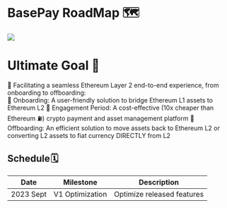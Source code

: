 # BasePay RoadMap 🗺

[![](https://github.com/devacadian/BasePay/blob/main/documentations/assets/Basepay_Full_Logo-01.png)](https://basepay.app)

# Ultimate Goal 🏁
🌟 Facilitating a seamless Ethereum Layer 2 end-to-end experience, from onboarding to offboarding:  
🔹 Onboarding: A user-friendly solution to bridge Ethereum L1 assets to Ethereum L2
🔹 Engagement Period: A cost-effective (10x cheaper than Ethereum ⛽) crypto payment and asset management platform
🔹 Offboarding: An efficient solution to move assets back to Ethereum L2 or converting L2 assets to fiat currency DIRECTLY from L2

## Schedule 🗓
| Date          | Milestone                                       | Description                            |
| ------------- | ------------------------------------------ | ------------------------------------------ | 
| 2023 Sept   | V1 Optimization       | Optimize released features                                       |
